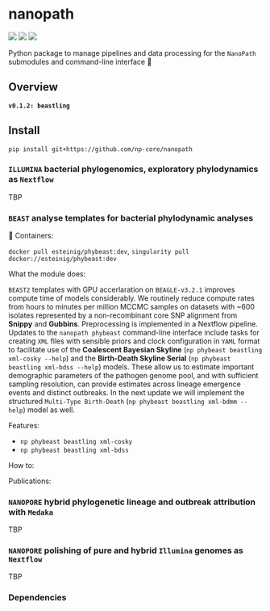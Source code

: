 # nanopath

![](https://img.shields.io/badge/lang-python-41ab5d.svg)
![](https://img.shields.io/badge/version-0.1.1-addd8e.svg)
![](https://img.shields.io/badge/biorxiv-v0-f7fcb9.svg)

Python package to manage pipelines and data processing for the `NanoPath` submodules and command-line interface :snake:

## Overview

**`v0.1.2: beastling`**

## Install

`pip install git+https://github.com/np-core/nanopath`

### `ILLUMINA` bacterial phylogenomics, exploratory phylodynamics as `Nextflow`

TBP


### `BEAST` analyse templates for bacterial phylodynamic analyses

:whale: Containers:

`docker pull esteinig/phybeast:dev`, `singularity pull docker://esteinig/phybeast:dev`

What the module does:

`BEAST2` templates with GPU accerlaration on `BEAGLE-v3.2.1` improves compute time of models considerably. We routinely reduce compute rates from hours to minutes per million MCCMC samples on datasets with ~600 isolates represented by a non-recombinant core SNP alignment from **Snippy** and **Gubbins**. Preprocessing is implemented in a Nextflow pipeline. Updates to the `nanopath phybeast` command-line interface include tasks for creating `XML` files with sensible priors and clock configuration in `YAML` format to facilitate use of the **Coalescent Bayesian Skyline** (`np phybeast beastling xml-cosky --help`) and the **Birth-Death Skyline Serial** (`np phybeast beastling xml-bdss --help`) models. These allow us to estimate important demographic parameters of the pathogen genome pool, and with sufficient sampling resolution, can provide estimates across lineage emergence events and distinct outbreaks. In the next update we will implement the structured `Multi-Type Birth-Death` (`np phybeast beastling xml-bdmm --help`) model as well.

Features:

- `np phybeast beastling xml-cosky`
- `np phybeast beastling xml-bdss`

How to:



Publications:



### `NANOPORE` hybrid phylogenetic lineage and outbreak attribution with `Medaka`

TBP

### `NANOPORE` polishing of pure and hybrid `Illumina` genomes as `Nextflow`

TBP

### Dependencies
